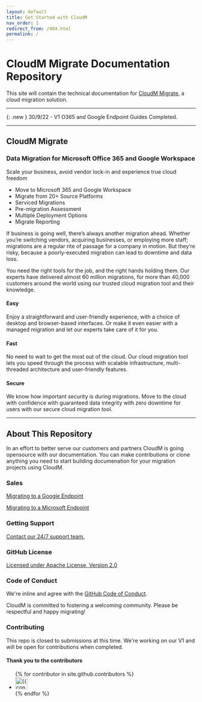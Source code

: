 ```yaml
---
layout: default
title: Get Started with CloudM
nav_order: 1
redirect_from: /404.html
permalink: /
---
```


# CloudM Migrate Documentation Repository

This site will contain the technical documentation for [CloudM Migrate](https://www.cloudm.io/), a cloud migration solution.

---

{: .new }
30/9/22 - V1 O365 and Google Endpoint Guides Completed. 

---

## CloudM Migrate
### Data Migration for Microsoft Office 365 and Google Workspace

Scale your business, avoid vendor lock-in and experience true cloud freedom

- Move to Microsoft 365 and Google Workspace
- Migrate from 20+ Source Platforms
- Serviced Migrations
- Pre-migration Assessment
- Multiple Deployment Options
- Migrate Reporting

If business is going well, there’s always another migration ahead. Whether you’re switching vendors, acquiring businesses, or employing more staff; migrations are a regular rite of passage for a company in motion. But they’re risky, because a poorly-executed migration can lead to downtime and data loss.

You need the right tools for the job, and the right hands holding them. Our experts have delivered almost 60 million migrations, for more than 40,000 customers around the world using our trusted cloud migration tool and their knowledge.

#### Easy
Enjoy a straightforward and user-friendly experience, with a choice of desktop and browser-based interfaces. Or make it even easier with a managed migration and let our experts take care of it for you.

#### Fast
No need to wait to get the most out of the cloud. Our cloud migration tool lets you speed through the process with scalable infrastructure, multi-threaded architecture and user-friendly features.

#### Secure
We know how important security is during migrations. Move to the cloud with confidence with guaranteed data integrity with zero downtime for users with our secure cloud migration tool.

---

## About This Repository
In an effort to better serve our customers and partners CloudM is going opensource with our documentation. You can make contributions or clone anything you need to start building documenation for your migration projects using CloudM. 

### Sales
<a href = "mailto: sales@cloudm.io">Migrating to a Google Endpoint</a>

<a href = "mailto: microsoft.sales@cloud.io">Migrating to a Microsoft Endpoint</a>

### Getting Support
<a href="https://support.cloudm.io/hc/en-us/requests/new">Contact our 24/7 support team.</a>

### GitHub License
<a href="https://www.apache.org/licenses/LICENSE-2.0">Licensed under Apache License, Version 2.0</a>

### Code of Conduct
We're inline and agree with the <a href="https://docs.github.com/en/site-policy/github-terms/github-event-code-of-conduct#code-of-conduct">GitHub Code of Conduct</a>. 

CloudM is committed to fostering a welcoming community. Please be respectful and happy migrating!

### Contributing
This repo is closed to submissions at this time. We're working on our V1 and will be open for contributions when completed. 

#### Thank you to the contributors
<ul class="list-style-none">
{% for contributor in site.github.contributors %}
  <li class="d-inline-block mr-1">
     <a href="{{ contributor.html_url }}"><img src="{{ contributor.avatar_url }}" width="32" height="32" alt="{{ contributor.login }}"/></a>
  </li>
{% endfor %}
</ul>
